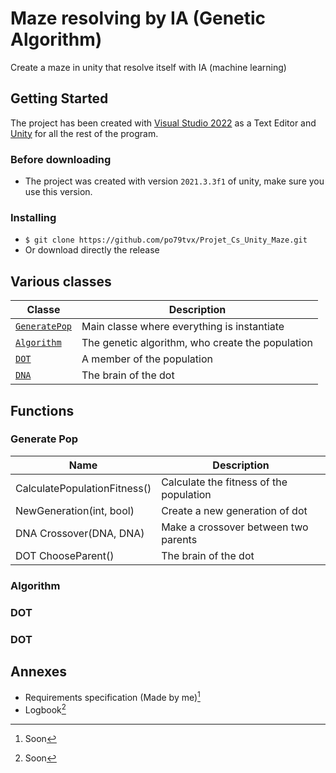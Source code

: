# Maze resolving by IA (Genetic Algorithm)
Create a maze in unity that resolve itself with IA (machine learning)

## Getting Started
The project has been created with [Visual Studio 2022](https://visualstudio.microsoft.com/fr/vs/) as a Text Editor and [Unity](https://unity.com/fr) for all the rest of the program.

### Before downloading

- The project was created with version `2021.3.3f1` of unity, make sure you use this version.

### Installing 

- `$ git clone https://github.com/po79tvx/Projet_Cs_Unity_Maze.git`
- Or download directly the release

## Various classes

| Classe | Description |
| --- | --- |
| [`GeneratePop`](#Population) | Main classe where everything is instantiate |
| [`Algorithm`](#Algorithm) | The genetic algorithm, who create the population |
| [`DOT`](#DOT) | A member of the population |
| [`DNA`](#DNA) | The brain of the dot |

## Functions

<a name="Population"></a>
### Generate Pop
| Name | Description |
| --- | --- |
| CalculatePopulationFitness() | Calculate the fitness of the population |
| NewGeneration(int, bool) | Create a new generation of dot |
| DNA Crossover(DNA, DNA) | Make a crossover between two parents |
| DOT ChooseParent() | The brain of the dot |

<a name="Algorithm"></a>
### Algorithm 

<!-- 
Functions from Algorithm classe
-->

<a name="DOT"></a>
### DOT 

<!-- 
Functions from DOT classe
-->

<a name="DNA"></a>
### DOT 

<!-- 
Functions from DNA classe
-->


## Annexes

- Requirements specification (Made by me)[^1]
- Logbook[^2]


[^1]: Soon
[^2]: Soon

